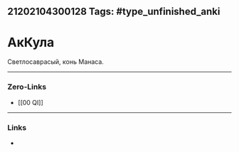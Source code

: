 21202104300128
Tags: #type_unfinished_anki 
---
# АкКула

Светлосаврасый, конь Манаса.&nbsp;

---
### Zero-Links
- [[00 QI]]
---
### Links
-